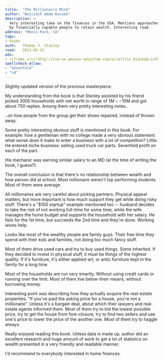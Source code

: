```yaml
---
title:	"The Millionaire Mind"
author: "Wojciech Adam Koszek"
description: >
  Very interesting take on the finances in the USA. Mentions approaches used
  by financially capable people to retain wealth. Interesting read.
address: "Menlo Park, CA"
tags:
- books
auth:	Thomas J. Stanley
read:	2013-05-15
ads:
- <iframe src="http://rcm-na.amazon-adsystem.com/e/cm?lt1=_blank&bc1=FFFFFF&IS2=1&bg1=FFFFFF&fc1=000000&lc1=FF0000&t=wkoszek08-20&o=1&p=8&l=as4&m=amazon&f=ifr&ref=ss_til&asins=0740718584" style="width:120px;height:240px;" scrolling="no" marginwidth="0" marginheight="0" frameborder="0"></iframe>
spellcheck-allow:
- "Sevenfold"
- "nd"
---
```


Slightly updated version of the previous masterpiece.

My understanding from the book is that Stanley assisted by his friend picked
3000 households with net worth in range of $1M--$10M and got about 750
replies. Among them very pretty interesting notes..

..on how people from the group get their shoes repaired, instead of thrown
away.

Some pretty interesting obvious stuff is mentioned in this book. For
example: how a gentleman with no college made a very obvious statement: what
sense does it make to enter a business with a lot of competition? Little. He
entered niche business: selling used truck car parts. Sevenfold profit on
each of the part.

His mechanic was earning similar salary to an MD (at the time of writing the
book, I guess?).

The overall conclusion is that there's no relationship between wealth and
how person did at school. Most millionaire weren't top performing students.
Most of them were average.

All millionaires are very careful about picking partners. Physical appeal
matters, but more important is how much support they get while doing risky
stuff. There's a "$100 startup" example mentioned too -- husband decides to
take the risk of not working full-time for some time, while the wife manages
the home budget and supports the household with her salary. He fails for the
1st time, but succeeds the 2nd time and they're done. Working wives help.

Looks like most of the wealthy people are family guys. Their free time they
spend with their kids and families, not doing too much fancy stuff.

Most of them drive used cars and try to buy used things. Some inherited. If
they decided to invest in physical stuff, it must be things of the highest
quality. If it's furniture, it's either applied-art, or antic furniture kept
in the family for a long time.

Most of the households are run very smartly. Without using credit cards or
running over the limit. Most of them live below-their-means, without
borrowing money.

Interesting point was describing how they actually acquire the real-estate
properties. "If you've paid the asking price for a house, you're not a
millionaire". Unless it's a bargain deal, about which their lawyers and
real-estate agents informed them. Most of them try to bid the lowest
possible price, try to get the house from fore-closure, try to find two
sellers and use one's price to lower the price of the another one. Most of
them try to haggle always.

Really enjoyed reading this book. Unless data is made up, author did an
excellent research and huge amount of work to get a lot of statistics on
wealth presented in a very friendly and readable manner.

I'd recommend to everybody interested in home finances.
